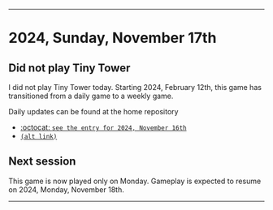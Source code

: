 
***

# 2024, Sunday, November 17th

## Did not play Tiny Tower

<!-- TODO: For each weekly entry, make sure the date is correct. The day of the week should be modified in 4 places !-->

I did not play Tiny Tower today. Starting 2024, February 12th, this game has transitioned from a daily game to a weekly game.

Daily updates can be found at the home repository

- [:octocat: `see the entry for 2024, November 16th`](https://github.com/seanpm2001/SeansLifeArchive_Images_TinyTower/tree/master/tiny%20tower/2024/11_November/16/) 
- [`(alt link)`](/tiny%20tower/2024/11_November/16/)

## Next session

This game is now played only on Monday. Gameplay is expected to resume on 2024, Monday, November 18th.

***
